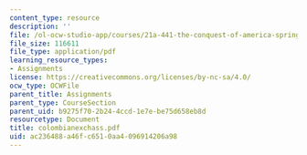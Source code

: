 ```yaml
---
content_type: resource
description: ''
file: /ol-ocw-studio-app/courses/21a-441-the-conquest-of-america-spring-2004/ac236488a46fc6510aa4096914206a98_colombianexchass.pdf
file_size: 116611
file_type: application/pdf
learning_resource_types:
- Assignments
license: https://creativecommons.org/licenses/by-nc-sa/4.0/
ocw_type: OCWFile
parent_title: Assignments
parent_type: CourseSection
parent_uid: b9275f70-2b24-4ccd-1e7e-be75d658eb8d
resourcetype: Document
title: colombianexchass.pdf
uid: ac236488-a46f-c651-0aa4-096914206a98
---
```

